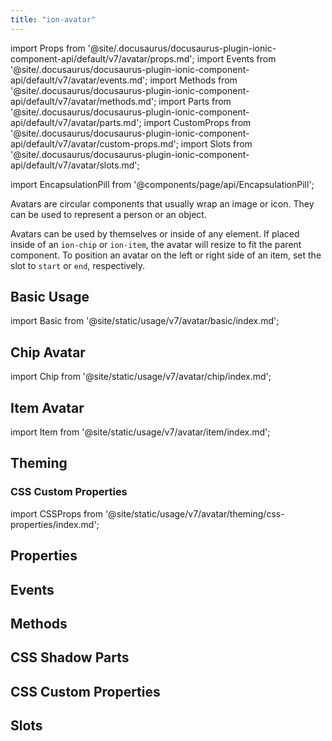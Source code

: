 ```yaml
---
title: "ion-avatar"
---
```


import Props from '@site/.docusaurus/docusaurus-plugin-ionic-component-api/default/v7/avatar/props.md';
import Events from '@site/.docusaurus/docusaurus-plugin-ionic-component-api/default/v7/avatar/events.md';
import Methods from '@site/.docusaurus/docusaurus-plugin-ionic-component-api/default/v7/avatar/methods.md';
import Parts from '@site/.docusaurus/docusaurus-plugin-ionic-component-api/default/v7/avatar/parts.md';
import CustomProps from '@site/.docusaurus/docusaurus-plugin-ionic-component-api/default/v7/avatar/custom-props.md';
import Slots from '@site/.docusaurus/docusaurus-plugin-ionic-component-api/default/v7/avatar/slots.md';

<head>
  <title>ion-avatar: Circular Application Avatar Icon Component</title>
  <meta name="description" content="Ion-avatars are circular application components that wrap an image or icon. They can represent a person or an object, by themselves or inside of any element." />
</head>

import EncapsulationPill from '@components/page/api/EncapsulationPill';

<EncapsulationPill type="shadow" />

Avatars are circular components that usually wrap an image or icon. They can be used to represent a person or an object.

Avatars can be used by themselves or inside of any element. If placed inside of an `ion-chip` or `ion-item`, the avatar will resize to fit the parent component. To position an avatar on the left or right side of an item, set the slot to `start` or `end`, respectively.

## Basic Usage

import Basic from '@site/static/usage/v7/avatar/basic/index.md';

<Basic />

## Chip Avatar

import Chip from '@site/static/usage/v7/avatar/chip/index.md';

<Chip />

## Item Avatar

import Item from '@site/static/usage/v7/avatar/item/index.md';

<Item />

## Theming

### CSS Custom Properties

import CSSProps from '@site/static/usage/v7/avatar/theming/css-properties/index.md';

<CSSProps />

## Properties
<Props />

## Events
<Events />

## Methods
<Methods />

## CSS Shadow Parts
<Parts />

## CSS Custom Properties
<CustomProps />

## Slots
<Slots />
